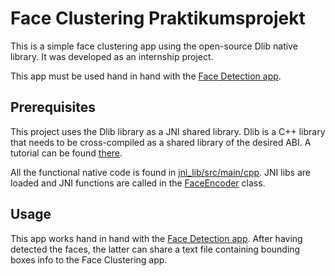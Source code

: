 # Face Clustering Praktikumsprojekt

This is a simple face clustering app using the open-source Dlib native library.
It was developed as an internship project.

This app must be used hand in hand with the [Face Detection app](https://evcs.photoprintit.lan/maic/face-detection-praktikumsprojekt).

## Prerequisites

This project uses the Dlib library as a JNI shared library.
Dlib is a C++ library that needs to be cross-compiled as a shared library of the desired ABI.
A tutorial can be found [there](https://tech.pic-collage.com/face-landmarks-detection-in-your-android-app-part-2-ae049a4ac0d1).

All the functional native code is found in [jni_lib/src/main/cpp](https://evcs.photoprintit.lan/maic/face-clustering-praktikumsprojekt/tree/master/jni_dlib/src/main/cpp).
JNI libs are loaded and JNI functions are called in the [FaceEncoder](https://evcs.photoprintit.lan/maic/face-clustering-praktikumsprojekt/blob/master/jni_dlib/src/main/java/com/debutler/jni/dlib/FaceEncoder.java) class.

## Usage

This app works hand in hand with the [Face Detection app](https://evcs.photoprintit.lan/maic/face-detection-praktikumsprojekt).
After having detected the faces, the latter can share a text file containing bounding boxes info to the Face Clustering app.



